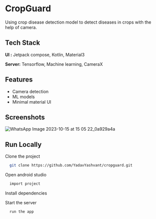 
# CropGuard

Using crop disease detection model to detect diseases in crops with the help of camera.
## Tech Stack

**UI :** Jetpack compose, Kotlin, Material3

**Server:** Tensorflow, Machine learning, CameraX


## Features

- Camera detection
- ML models
- Minimal material UI


## Screenshots

![WhatsApp Image 2023-10-15 at 15 05 22_0a929a4a](https://github.com/YadavYashvant/Leafguard/assets/113130559/e0575010-e2ed-4c56-a760-044aca76381f)
## Run Locally

Clone the project

```bash
  git clone https://github.com/YadavYashvant/cropguard.git
```

Open android studio

```bash
  import project
```

Install dependencies


Start the server

```bash
  run the app
```


